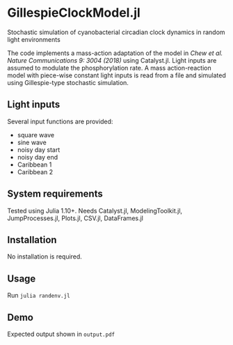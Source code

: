 # GillespieClockModel.jl
Stochastic simulation of cyanobacterial circadian clock dynamics in random light environments

The code implements a mass-action adaptation of the model in *Chew et al. Nature Communications 9: 3004 (2018)* using Catalyst.jl. Light inputs are assumed to modulate the phosphorylation rate. A mass action-reaction model with piece-wise constant light inputs is read from a file and simulated using Gillespie-type stochastic simulation.

## Light inputs

Several input functions are provided:

- square wave
- sine wave
- noisy day start
- noisy day end
- Caribbean 1
- Caribbean 2

## System requirements

Tested using Julia 1.10+. Needs Catalyst.jl, ModelingToolkit.jl, JumpProcesses.jl, Plots.jl, CSV.jl, DataFrames.jl

## Installation

No installation is required.

## Usage

Run `julia randenv.jl`

## Demo

Expected output shown in `output.pdf`
